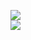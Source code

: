 [![](https://img.shields.io/badge/Made%20With-Github%20Spray-lightgrey.svg?style=for-the-badge&logo=github)](https://github.com/Annihil/github-spray#18550)  
[![](https://i.imgur.com/2DrTn0Z.gif)](https://github.com/Annihil/github-spray)